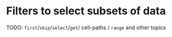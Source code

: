 # Filters to select subsets of data

TODO: `first`/`skip`/`select`/`get`/ cell-paths / `range` and other topics
